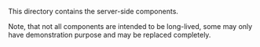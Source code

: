 This directory contains the server-side components.

Note, that not all components are intended to be long-lived,
some may only have demonstration purpose and may be replaced completely.
